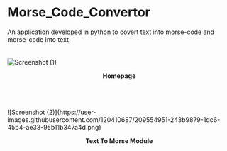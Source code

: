 # Morse_Code_Convertor
An application developed in python to covert text into morse-code and morse-code into text
<br> <br> <br>
![Screenshot (1)](https://user-images.githubusercontent.com/120410687/209554574-f653005f-98b8-44f4-8d1a-7f6692e5f3d6.png)
<p align = "center"> <b>Homepage</b> </p>
<br> <br> <br>
![Screenshot (2)](https://user-images.githubusercontent.com/120410687/209554951-243b9879-1dc6-45b4-ae33-95b11b347a4d.png)
<p align = "center"> <b>Text To Morse Module</b> </p>
